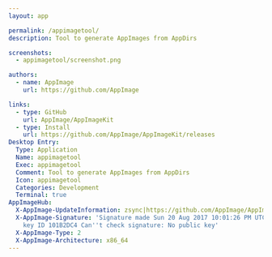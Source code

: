 ```yaml
---
layout: app

permalink: /appimagetool/
description: Tool to generate AppImages from AppDirs

screenshots:
  - appimagetool/screenshot.png

authors:
  - name: AppImage
    url: https://github.com/AppImage

links:
  - type: GitHub
    url: AppImage/AppImageKit
  - type: Install
    url: https://github.com/AppImage/AppImageKit/releases
Desktop Entry:
  Type: Application
  Name: appimagetool
  Exec: appimagetool
  Comment: Tool to generate AppImages from AppDirs
  Icon: appimagetool
  Categories: Development
  Terminal: true
AppImageHub:
  X-AppImage-UpdateInformation: zsync|https://github.com/AppImage/AppImageKit/releases/download/continuous/appimagetool-x86_64.AppImage.zsync
  X-AppImage-Signature: 'Signature made Sun 20 Aug 2017 10:01:26 PM UTC using RSA
    key ID 101B2DC4 Can''t check signature: No public key'
  X-AppImage-Type: 2
  X-AppImage-Architecture: x86_64
---
```

